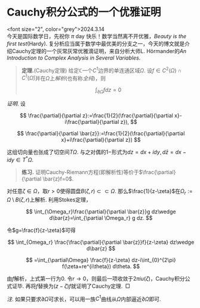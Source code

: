 <style>
.bjimg{
  position: fixed;
  top: 0;
  left: 0;
  width:100%;
height:100%;
min-width: 1000px;
z-index:-10;
zoom: 1;
  background-image: url();
  background-repeat: no-repeat;
  background-size: contain;
  background-position: center 0;
  opacity: 0.3;
  }
</style>
<head>
    <script src="https://cdn.mathjax.org/mathjax/latest/MathJax.js?config=TeX-AMS-MML_HTMLorMML" type="text/javascript"></script>
    <script type="text/x-mathjax-config">
        MathJax.Hub.Config({
            tex2jax: {
            skipTags: ['script', 'noscript', 'style', 'textarea', 'pre'],
            inlineMath: [['$','$']]
            }
        });
    </script>
</head>
<div class="bjimg"></div>

# Cauchy积分公式的一个优雅证明

<font size="2", color="grey">2024.3.14</font><br/>
今天是国际数学日，先祝你 $\pi$ day 快乐！数学当然离不开优雅，*Beauty is the first test*(Hardy). 复分析应当属于数学中最优美的分支之一，今天的博文就是介绍Cauchy定理的一个灰常灰常优雅滴证明，来自分析大师L. Hörmander的*An Introduction to Complex Analysis in Several Variables*. 

> **定理.**(Cauchy定理) 给定$\mathbb{C}$一个$C^1$边界的单连通区域$\Omega$. 设$f\in C^{2}(\Omega)\cap C^{1}(\bar{\Omega})$并在$\Omega$上*解析*(也有称*全纯*)，则
>
> $$
> \int_{\partial\Omega}f dz=0
> $$

*证明*. 设

$$
\frac{\partial}{\partial z}:=\frac{1}{2}(\frac{\partial}{\partial x}-i\frac{\partial}{\partial z}),
$$

$$
\frac{\partial}{\partial \bar{z}}:=\frac{1}{2}(\frac{\partial}{\partial x}+i\frac{\partial}{\partial z})
$$

这组切向量也张成了切空间$T\Omega$. 与之对偶的$1-$形式为$dz=dx+idy,d\bar{z}=dx-idy\in T^*{\Omega}$. 

> **练习.** 证明Cauchy-Riemann方程(即解析性)等价于$\frac{\partial}{\partial \bar{z}f=0$.

对任意$\zeta\in\Omega$，取$r>0$使得圆盘$B(\zeta,r)\subset\subset \Omega$. 那么$\frac{1}{z-\zeta}$在$\Omega_r:=\Omega\setminus B(\zeta,r)$上解析. 利用Stokes定理，

$$
\int_{\Omega_r}\frac{\partial}{\partial \bar{z}}g dz\wedge d\bar{z}=\int_{\partial \Omega_r} g dz.
$$

令$g=\frac{f}{z-\zeta}$可得

$$
\int_{Omega_r} \frac{\frac{\partial}{\partial \bar{z}}f}{z-\zeta} dz\wedge d\bar{z}
$$

$$
=\int_{\partial\Omega} \frac{f}{z-\zeta} dz-i\int_{0}^{2\pi} f(\zeta+re^{i\theta}) d\theta.
$$

由$f$解析，上式第一行为$0$. 令$r\to 0$，则最后一项收敛于$2\pi iu(\zeta)$，Cauchy积分公式证毕. 再将$f$替换为$(z-\zeta)f$就证明了Cauchy定理.&ensp;$\Box$

*注*. 如果只要求$\partial \Omega$可求长，可以用一族$C^1$曲线从$\Omega$内部逼近$\partial \Omega$即可.
